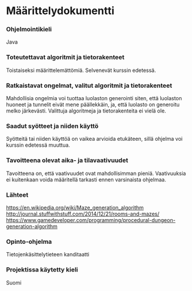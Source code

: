 # Määrittelydokumentti  
### Ohjelmointikieli  
Java 
### Toteutettavat algoritmit ja tietorakenteet  
Toistaiseksi määrittelemättömiä. Selvenevät kurssin edetessä.  

### Ratkaistavat ongelmat, valitut algoritmit ja tietorakenteet  
Mahdollisia ongelmia voi tuottaa luolaston generointi siten, että luolaston huoneet ja tunnelit eivät mene päällekkäin, ja, että luolasto on generoitu melko järkevästi. Valittuja algoritmeja ja tietorakenteita ei vielä ole.  

### Saadut syötteet ja niiden käyttö   
Syötteitä tai niiden käyttöä on vaikea arvioida etukäteen, sillä ohjelma voi kurssin edetessä muuttua.  

### Tavoitteena olevat aika- ja tilavaativuudet   
Tavoitteena on, että vaativuudet ovat mahdollisimman pieniä. Vaativuuksia ei kuitenkaan voida määritellä tarkasti ennen varsinaista ohjelmaa.  

### Lähteet   
https://en.wikipedia.org/wiki/Maze_generation_algorithm  
http://journal.stuffwithstuff.com/2014/12/21/rooms-and-mazes/  
https://www.gamedeveloper.com/programming/procedural-dungeon-generation-algorithm  

### Opinto-ohjelma   
Tietojenkäsittelytieteen kanditaatti  
### Projektissa käytetty kieli  
Suomi